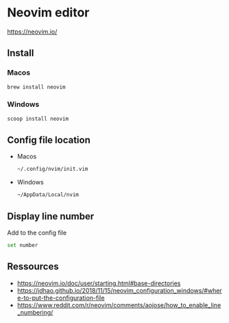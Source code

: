 # Neovim editor

https://neovim.io/

## Install 

### Macos

```sh
brew install neovim 
```
 	
### Windows

```sh
scoop install neovim
```

## Config file location

- Macos
    ```sh
    ~/.config/nvim/init.vim
    ```

- Windows
    ```sh
    ~/AppData/Local/nvim
    ```

## Display line number

Add to the config file 

```sh
set number
```

## Ressources

- https://neovim.io/doc/user/starting.html#base-directories
- https://jdhao.github.io/2018/11/15/neovim_configuration_windows/#where-to-put-the-configuration-file
- https://www.reddit.com/r/neovim/comments/aojose/how_to_enable_line_numbering/